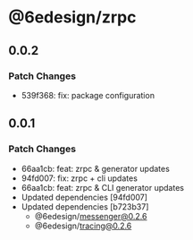 # @6edesign/zrpc

## 0.0.2

### Patch Changes

- 539f368: fix: package configuration

## 0.0.1

### Patch Changes

- 66aa1cb: feat: zrpc & generator updates
- 94fd007: fix: zrpc + cli updates
- 66aa1cb: feat: zrpc & CLI generator updates
- Updated dependencies [94fd007]
- Updated dependencies [b723b37]
  - @6edesign/messenger@0.2.6
  - @6edesign/tracing@0.2.6
